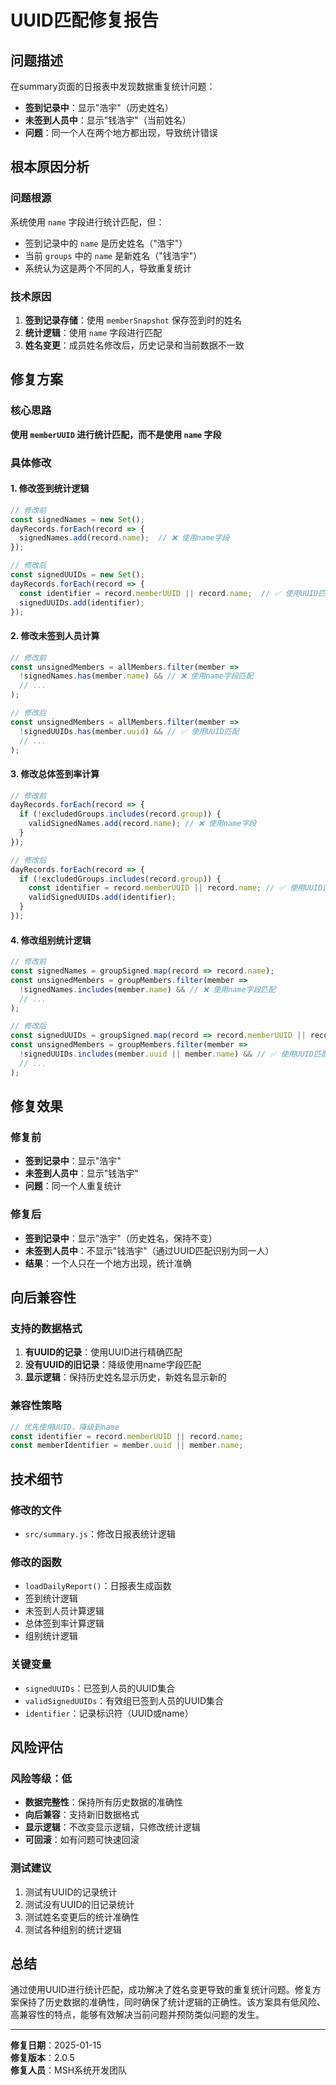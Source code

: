 # UUID匹配修复报告

## 问题描述

在summary页面的日报表中发现数据重复统计问题：
- **签到记录中**：显示"浩宇"（历史姓名）
- **未签到人员中**：显示"钱浩宇"（当前姓名）
- **问题**：同一个人在两个地方都出现，导致统计错误

## 根本原因分析

### 问题根源
系统使用 `name` 字段进行统计匹配，但：
- 签到记录中的 `name` 是历史姓名（"浩宇"）
- 当前 `groups` 中的 `name` 是新姓名（"钱浩宇"）
- 系统认为这是两个不同的人，导致重复统计

### 技术原因
1. **签到记录存储**：使用 `memberSnapshot` 保存签到时的姓名
2. **统计逻辑**：使用 `name` 字段进行匹配
3. **姓名变更**：成员姓名修改后，历史记录和当前数据不一致

## 修复方案

### 核心思路
**使用 `memberUUID` 进行统计匹配，而不是使用 `name` 字段**

### 具体修改

#### 1. 修改签到统计逻辑
```javascript
// 修改前
const signedNames = new Set();
dayRecords.forEach(record => {
  signedNames.add(record.name);  // ❌ 使用name字段
});

// 修改后
const signedUUIDs = new Set();
dayRecords.forEach(record => {
  const identifier = record.memberUUID || record.name;  // ✅ 使用UUID匹配
  signedUUIDs.add(identifier);
});
```

#### 2. 修改未签到人员计算
```javascript
// 修改前
const unsignedMembers = allMembers.filter(member => 
  !signedNames.has(member.name) && // ❌ 使用name字段匹配
  // ...
);

// 修改后
const unsignedMembers = allMembers.filter(member => 
  !signedUUIDs.has(member.uuid) && // ✅ 使用UUID匹配
  // ...
);
```

#### 3. 修改总体签到率计算
```javascript
// 修改前
dayRecords.forEach(record => {
  if (!excludedGroups.includes(record.group)) {
    validSignedNames.add(record.name); // ❌ 使用name字段
  }
});

// 修改后
dayRecords.forEach(record => {
  if (!excludedGroups.includes(record.group)) {
    const identifier = record.memberUUID || record.name; // ✅ 使用UUID匹配
    validSignedUUIDs.add(identifier);
  }
});
```

#### 4. 修改组别统计逻辑
```javascript
// 修改前
const signedNames = groupSigned.map(record => record.name);
const unsignedMembers = groupMembers.filter(member => 
  !signedNames.includes(member.name) && // ❌ 使用name字段匹配
  // ...
);

// 修改后
const signedUUIDs = groupSigned.map(record => record.memberUUID || record.name);
const unsignedMembers = groupMembers.filter(member => 
  !signedUUIDs.includes(member.uuid || member.name) && // ✅ 使用UUID匹配
  // ...
);
```

## 修复效果

### 修复前
- **签到记录中**：显示"浩宇"
- **未签到人员中**：显示"钱浩宇"
- **问题**：同一个人重复统计

### 修复后
- **签到记录中**：显示"浩宇"（历史姓名，保持不变）
- **未签到人员中**：不显示"钱浩宇"（通过UUID匹配识别为同一人）
- **结果**：一个人只在一个地方出现，统计准确

## 向后兼容性

### 支持的数据格式
1. **有UUID的记录**：使用UUID进行精确匹配
2. **没有UUID的旧记录**：降级使用name字段匹配
3. **显示逻辑**：保持历史姓名显示历史，新姓名显示新的

### 兼容性策略
```javascript
// 优先使用UUID，降级到name
const identifier = record.memberUUID || record.name;
const memberIdentifier = member.uuid || member.name;
```

## 技术细节

### 修改的文件
- `src/summary.js`：修改日报表统计逻辑

### 修改的函数
- `loadDailyReport()`：日报表生成函数
- 签到统计逻辑
- 未签到人员计算逻辑
- 总体签到率计算逻辑
- 组别统计逻辑

### 关键变量
- `signedUUIDs`：已签到人员的UUID集合
- `validSignedUUIDs`：有效组已签到人员的UUID集合
- `identifier`：记录标识符（UUID或name）

## 风险评估

### 风险等级：低
- **数据完整性**：保持所有历史数据的准确性
- **向后兼容**：支持新旧数据格式
- **显示逻辑**：不改变显示逻辑，只修改统计逻辑
- **可回滚**：如有问题可快速回滚

### 测试建议
1. 测试有UUID的记录统计
2. 测试没有UUID的旧记录统计
3. 测试姓名变更后的统计准确性
4. 测试各种组别的统计逻辑

## 总结

通过使用UUID进行统计匹配，成功解决了姓名变更导致的重复统计问题。修复方案保持了历史数据的准确性，同时确保了统计逻辑的正确性。该方案具有低风险、高兼容性的特点，能够有效解决当前问题并预防类似问题的发生。

---

**修复日期**：2025-01-15  
**修复版本**：2.0.5  
**修复人员**：MSH系统开发团队


